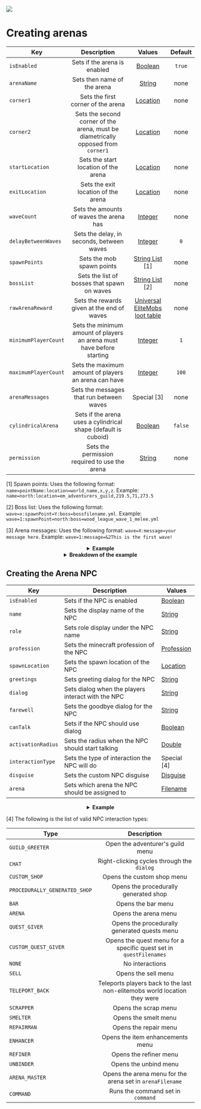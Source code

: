 [![](https://i.imgur.com/LPnSUkK.jpg)](https://magmaguy.com/webapp/webapp.html)

# Creating arenas

| Key |                                    Description                                    |                                            Values                                            | Default |
|-|:---------------------------------------------------------------------------------:|:--------------------------------------------------------------------------------------------:|:-:|
| `isEnabled` |                           Sets if the arena is enabled                            |                                     [Boolean](#boolean)                                      | `true` |
| `arenaName` |                            Sets then name of the arena                            |                                      [String](#string)                                       | none |
| `corner1` |                        Sets the first corner of the arena                         |                               [Location](#serialized_location)                               | none |
| `corner2` | Sets the second corner of the arena, must be diametrically opposed from `corner1` |                               [Location](#serialized_location)                               | none |
| `startLocation` |                       Sets the start location of the arena                        |                               [Location](#serialized_location)                               | none |
| `exitLocation` |                        Sets the exit location of the arena                        |                               [Location](#serialized_location)                               | none |
| `waveCount` |                      Sets the amounts of waves the arena has                      |                                     [Integer](#integer)                                      | none |
| `delayBetweenWaves` |                     Sets the delay, in seconds, between waves                     |                                     [Integer](#integer)                                      | `0` |
| `spawnPoints` |                             Sets the mob spawn points                             |                               [String List](#string_list) [1]                                | none |
| `bossList` |                    Sets the list of bosses that spawn on waves                    |                               [String List](#string_list) [2]                                | none |
| `rawArenaReward` |                    Sets the rewards given at the end of waves                     | [Universal EliteMobs loot table](https://magmaguy.com/wiki.html#en+elitemobs+loot_tables.md) | none |
| `minimumPlayerCount` |       Sets the minimum amount of players an arena must have before starting       |                                     [Integer](#integer)                                      | `1` |
| `maximumPlayerCount` |               Sets the maximum amount of players an arena can have                |                                     [Integer](#integer)                                      | `100` |
| `arenaMessages` |                     Sets the messages that run between waves                      |                                         Special [3]                                          | none |
| `cylindricalArena` |          Sets if the arena uses a cylindrical shape (default is cuboid)           |                                     [Boolean](#boolean)                                      | `false`
| `permission` |                   Sets the permission required to use the arena                   |                                      [String](#integer)                                      | none |


[1] Spawn points: Uses the following format: `name=pointName:location=world_name,x,y,z`. Example: `name=north:location=em_adventurers_guild,219.5,71,273.5`

[2] Boss list: Uses the following format: `wave=x:spawnPoint=Y:boss=bossfilename.yml`. Example: `wave=1:spawnPoint=north:boss=wood_league_wave_1_melee.yml`

[3] Arena messages: Uses the following format: `wave=X:message=your message here`. Example: `wave=1:message=&2This is the first wave!`

<details> 

<summary align="center"><b>Example</b></summary>

<div align="left">

```yml
isEnabled: true
arenaName: Example Arena
corner1: my_arena_world,0,0,0,0,0
corner2: my_arena_world,50,50,50,0,0
startLocation: my_arena_world,25,0,25,0,0
exitLocation: my_minecraft_world,234,44,245,0,0
waveCount: 5
delayBetweenWaves: 5
spawnPoints:
  - name=north:location=my_arena_world,40.5,0,0
  - name=south:location=my_arena_world,10.5,0,0
  - name=west:location=my_arena_world,0,0,40.5
  - name=east:location=my_arena_world,0,0,10.5
  - name=center:location=my_arena_world,25.5,0,25.5
bossList:
  - wave=1:spawnPoint=north:boss=example_arena_wave_1_mob.yml
  - wave=1:spawnPoint=center:boss=example_arena_wave_1_mob.yml
  - wave=1:spawnPoint=south:boss=example_arena_wave_1_mob.yml
  - wave=2:spawnPoint=center:boss=example_arena_wave_2_mob.yml
  - wave=3:spawnPoint=east:boss=example_arena_wave_3_mob.yml
  - wave=3:spawnPoint=west:boss=example_arena_wave_3_mob.yml
  - wave=4:spawnPoint=center:boss=example_arena_wave_4_mob.yml
  - wave=4:spawnPoint=center:boss=example_arena_wave_4_mob.yml
  - wave=5:spawnPoint=center:boss=example_arena_wave_5_mob.yml
  - wave=5:spawnPoint=south:boss=example_arena_wave_5_mob.yml
  - wave=5:spawnPoint=west:boss=example_arena_wave_5_mob.yml
rawArenaReward:
  - currencyAmount=5:wave=1
  - currencyAmount=10:wave=2
  - currencyAmount=15:wave=3
  - currencyAmount=20:wave=4
  - currencyAmount=25:wave=5
  - filename=magmaguys_toothpick.yml:itemlevel=5:wave=5:chance=0.5
minimumPlayerCount: 1
maximumPlayerCount: 3
arenaMessages:
  - wave=1:message=&d[Arena NPC] &fWow! Wave 1!
  - wave=2:message=&d[Arena NPC] &fAmazing it is wave 2!
  - wave=3:message=&d[Arena NPC] &fWave 3 is now on!
  - wave=4:message=&d[Arena NPC] &fWave 4 already!
  - wave=5:message=&d[Arena NPC] &fWell it is all over after this one.
cylindricalArena: false
permission: arena.mypermission
```
</div>

</details>

<details> 

<summary align="center"><b>Breakdown of the example</b></summary>

<div align="left">

Let us go over this example from the top and explain what this arena configuration does.

First the arena is enabled with `isEnabled`, and we can see that it is called Example Arena using the `arenaName` setting. The name will be shown when you interact with the arena NPC (we talk about how to make an arena NPC further down) that will allow players to join the arena. corner1 and corner2 define the arena size. These corners should be at the opposite sides of each other in the area that you plan to use for the arena.

`startLocation` is where the players will spawn in when joining the arena, in the example that would be in the center of the arena in the world my_arena_world. `exitLocation` is where the players will be teleported after they fail or finish the arena. In this case it would be the world my_minecraft_world and the coordinates in the example.

`waveCount` simply sets the amount of waves that the arena will last for. In this case that would be 5 waves. If they players manage to survive all 5 waves they have managed to survive the arena. `delayBetweenWaves` will set the amount of seconds before the next wave starts. In our example players would have 5 seconds to prepare before the next wave starts.

`spawnPoints` set the locations where we can have our mobs spawn. We can make as many as we want and name them as we want. In the example we have decided to make 5 spawn points and name them north, south, center, east and west.

`bossList` is where we define which boss should spawn at what wave and at which location. In the example wave 1 will have 3 bosses spawning from the spawn locations that we named north, center and south. All three are set to use the same boss file but we could have used different boss files for each one.

`rawArenaReward` sets the rewards that will be handed out after a player manages to survive/beat a wave. As we can see in the example beating wave 1 will reward the player with 5 elite coins. If they manage to survive the rest of the waves and then beat wave 5, they will be rewarded with 25 elite coins and a 50% chance to get a level 5 MagmaGuy's Toothpick.

`minimumPlayerCount` sets the minimum required amount of players needed before the arena will start. In our example this setting is set to 1, so only one player is needed for the arena to starts. `maximumPlayerCount` sets the maximum amount of players that can participate in the arena. In our example this setting is set to 3, meaning that if more than 3 players try to participate in the arena then the arena will not start until there are 3 players or less.

`arenaMessages` lets you add some flavor text that will be displayed in the chat at the start of the defined waves. In our example we have decided to display a short message at the start of each wave. We have also decided to include the NPC name at the start of each message giving the illusion that the text is spoken dialogue by the announcer (arena master).

`cylindricalArena` this setting will let us toggle if the defined area that we have set with `corner1` and `corner2` should be a cylindrical shape instead of a cuboid one. In our example we have set this to `false` meaning that the example arena is a cuboid shape.

`permission` lets us set a permission that the players will need to have to be able to join/start the arena. In our example the players will need the `arena.mypermission` permission to be able to use the arena.

</div>

</details>

## Creating the Arena NPC

     

| Key                | Description                                        | Values                                                                                            |
|--------------------|----------------------------------------------------|---------------------------------------------------------------------------------------------------|
| `isEnabled`        | Sets if the NPC is enabled                         | [Boolean](#boolean)                                                                               |
| `name`             | Sets the display name of the NPC                   | [String](#string)                                                                                 |
| `role`             | Sets role display under the NPC name               | [String](#string)                                                                                 |
| `profession`       | Sets the minecraft profession of the NPC           | [Profession](https://hub.spigotmc.org/javadocs/spigot/org/bukkit/entity/Villager.Profession.html) |
| `spawnLocation`    | Sets the spawn location of the NPC                 | [Location](#serialized_location)                                                                  |
| `greetings`        | Sets greeting dialog for the NPC                   | [String](#string)                                                                                 |
| `dialog`           | Sets dialog when the players interact with the NPC | [String](#string)                                                                                 |
| `farewell`         | Sets the goodbye dialog for the NPC                | [String](#string)                                                                                 |
| `canTalk`          | Sets if the NPC should use dialog                  | [Boolean](#boolean)                                                                               |
| `activationRadius` | Sets the radius when the NPC should start talking  | [Double](#double)                                                                                 |
| `interactionType`  | Sets the type of interaction the NPC will do       | Special [4]                                                                                       |
| `disguise`         | Sets the custom NPC disguise                       | [Disguise](https://magmaguy.com/wiki.html#en+elitemobs+libsdisguises.md)                          |
| `arena`            | Sets which arena the NPC should be assigned to     | [Filename](#filename)                                                                             |

<details> 

<summary align="center"><b>Example</b></summary>

<div align="left">

```yml
isEnabled: true
name: Example NPC
role: <Arena Master>
profession: ARMORER
spawnLocation: my_minecraft_world,233,44,245,0,0
greetings:
  - Welcome to the Arena!
dialog:
  - Ready to enter the Arena?
farewell:
  - Bye!
canTalk: true
activationRadius: 3.0
interactionType: ARENA_MASTER
disguise: ZOMBIE
arena: example_arena.yml
```
This example shows a basic Arena NPC that will spawn in my_minecraft_world with a zombie disguise. Players can interact with this NPC to challenge the Example Arena.

</div>

</details>

[4] The following is the list of valid NPC interaction types:

| Type | Description |
| --- | :-: |
| `GUILD_GREETER` | Open the adventurer's guild menu |
| `CHAT` | Right-clicking cycles through the `dialog` |
| `CUSTOM_SHOP` | Opens the custom shop menu |
| `PROCEDURALLY_GENERATED_SHOP` | Opens the procedurally generated shop |
| `BAR` | Opens the bar menu |
| `ARENA` | Opens the arena menu |
| `QUEST_GIVER` | Opens the procedurally generated quests menu |
| `CUSTOM_QUEST_GIVER` | Opens the quest menu for a specific quest set in `questFilenames` |
| `NONE` | No interactions |
| `SELL` | Opens the sell menu |
| `TELEPORT_BACK` | Teleports players back to the last non-elitemobs world location they were |
| `SCRAPPER` | Opens the scrap menu |
| `SMELTER` | Opens the smelt menu |
| `REPAIRMAN` | Opens the repair menu |
| `ENHANCER` | Opens the item enhancements menu |
| `REFINER` | Opens the refiner menu |
| `UNBINDER` | Opens the unbind menu |
| `ARENA_MASTER` | Opens the arena menu for the arena set in `arenaFilename` |
| `COMMAND` | Runs the command set in `command` |